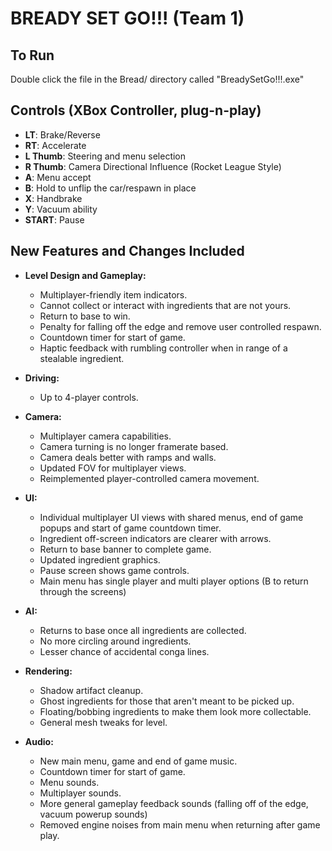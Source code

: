 # BREADY SET GO!!! (Team 1)

## To Run
Double click the file in the Bread/ directory called "BreadySetGo!!!.exe" 

## Controls (XBox Controller, plug-n-play)
- **LT**: Brake/Reverse
- **RT**: Accelerate
- **L Thumb**: Steering and menu selection
- **R Thumb**: Camera Directional Influence (Rocket League Style)
- **A**: Menu accept
- **B**: Hold to unflip the car/respawn in place
- **X**: Handbrake
- **Y**: Vacuum ability
- **START**: Pause

## New Features and Changes Included
- **Level Design and Gameplay:**
  - Multiplayer-friendly item indicators.
  - Cannot collect or interact with ingredients that are not yours.
  - Return to base to win.
  - Penalty for falling off the edge and remove user controlled respawn.
  - Countdown timer for start of game.
  - Haptic feedback with rumbling controller when in range of a stealable ingredient.

- **Driving:**
  - Up to 4-player controls.  

- **Camera:**
  - Multiplayer camera capabilities.
  - Camera turning is no longer framerate based.
  - Camera deals better with ramps and walls.
  - Updated FOV for multiplayer views.
  - Reimplemented player-controlled camera movement.

- **UI:**
  - Individual multiplayer UI views with shared menus, end of game popups and start of game countdown timer.
  - Ingredient off-screen indicators are clearer with arrows.
  - Return to base banner to complete game.
  - Updated ingredient graphics.
  - Pause screen shows game controls.
  - Main menu has single player and multi player options (B to return through the screens)

- **AI:**
  - Returns to base once all ingredients are collected.
  - No more circling around ingredients.
  - Lesser chance of accidental conga lines.
  
- **Rendering:**
  - Shadow artifact cleanup.
  - Ghost ingredients for those that aren't meant to be picked up.
  - Floating/bobbing ingredients to make them look more collectable.
  - General mesh tweaks for level.

- **Audio:**
  - New main menu, game and end of game music.
  - Countdown timer for start of game.
  - Menu sounds. 
  - Multiplayer sounds.
  - More general gameplay feedback sounds (falling off of the edge, vacuum powerup sounds)
  - Removed engine noises from main menu when returning after game play. 

